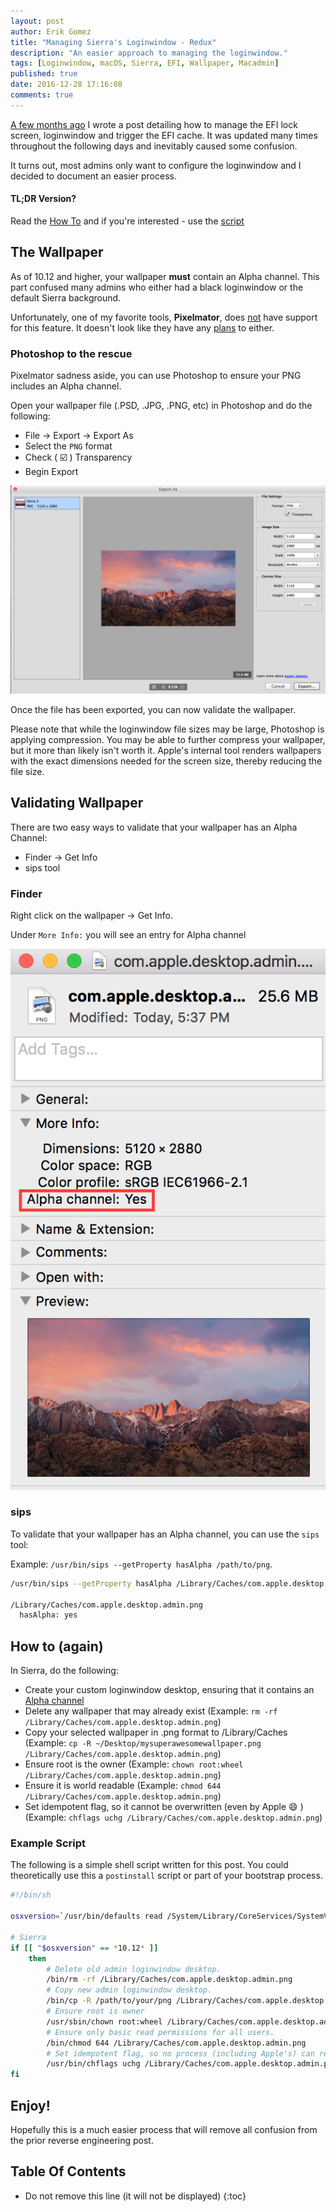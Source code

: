 ```yaml
---
layout: post
author: Erik Gomez
title: "Managing Sierra's Loginwindow - Redux"
description: "An easier approach to managing the loginwindow."
tags: [Loginwindow, macOS, Sierra, EFI, Wallpaper, Macadmin]
published: true
date: 2016-12-28 17:16:08
comments: true
---
```


[A few months ago](/2016/09/24/apples-efi-logonui-managing-macos-sierras-wallpaper) I wrote a post detailing how to manage the EFI lock screen, loginwindow and trigger the EFI cache. It was updated many times throughout the following days and inevitably caused some confusion.

It turns out, most admins only want to configure the loginwindow and I decided to document an easier process.

#### TL;DR Version?
Read the [How To](#how-to-again) and if you're interested - use the [script](#example-script)

## The Wallpaper
As of 10.12 and higher, your wallpaper __must__ contain an Alpha channel. This part confused many admins who either had a black loginwindow or the default Sierra background. 

Unfortunately, one of my favorite tools, __Pixelmator__, does [not](http://support.pixelmator.com/viewtopic.php?f=4&t=12365) have support for this feature. It doesn't look like they have any [plans](http://support.pixelmator.com/viewtopic.php?f=4&t=9598) to either.

### Photoshop to the rescue
Pixelmator sadness aside, you can use Photoshop to ensure your PNG includes an Alpha channel.

Open your wallpaper file (.PSD, .JPG, .PNG, etc) in Photoshop and do the following:

* File -> Export -> Export As
* Select the `PNG` format
* Check ( :ballot_box_with_check: ) Transparency
* Begin Export

![Photoshop Export As Window](/images/2016/12/PS-ExportAs.png "Photoshop Export As Window")

Once the file has been exported, you can now validate the wallpaper.

Please note that while the loginwindow file sizes may be large, Photoshop is applying compression. You may be able to further compress your wallpaper, but it more than likely isn't worth it. Apple's internal tool renders wallpapers with the exact dimensions needed for the screen size, thereby reducing the file size.

## Validating Wallpaper
There are two easy ways to validate that your wallpaper has an Alpha Channel:

* Finder -> Get Info
* sips tool

### Finder
Right click on the wallpaper -> Get Info.

Under `More Info:` you will see an entry for Alpha channel

![Finder Alpha channel](/images/2016/12/Finder-Alphachannel.png "Finder Alpha channel")

### sips
To validate that your wallpaper has an Alpha channel, you can use the `sips` tool:

Example: `/usr/bin/sips --getProperty hasAlpha /path/to/png`.

```bash
/usr/bin/sips --getProperty hasAlpha /Library/Caches/com.apple.desktop.admin.png

/Library/Caches/com.apple.desktop.admin.png
  hasAlpha: yes
```

## How to (again)
In Sierra, do the following:

* Create your custom loginwindow desktop, ensuring that it contains an [Alpha channel](#the-wallpaper)
* Delete any wallpaper that may already exist (Example: `rm -rf /Library/Caches/com.apple.desktop.admin.png`)
* Copy your selected wallpaper in .png format to /Library/Caches (Example: `cp -R ~/Desktop/mysuperawesomewallpaper.png /Library/Caches/com.apple.desktop.admin.png`)
* Ensure root is the owner (Example: `chown root:wheel /Library/Caches/com.apple.desktop.admin.png`)
* Ensure it is world readable (Example: `chmod 644 /Library/Caches/com.apple.desktop.admin.png`)
* Set idempotent flag, so it cannot be overwritten (even by Apple :smile: ) (Example: `chflags uchg /Library/Caches/com.apple.desktop.admin.png`)

### Example Script
The following is a simple shell script written for this post. You could theoretically use this a `postinstall` script or part of your bootstrap process.

```bash
#!/bin/sh

osxversion=`/usr/bin/defaults read /System/Library/CoreServices/SystemVersion.plist ProductVersion`

# Sierra
if [[ "$osxversion" == *10.12* ]]
    then
        # Delete old admin loginwindow desktop.
        /bin/rm -rf /Library/Caches/com.apple.desktop.admin.png
        # Copy new admin loginwindow desktop.
        /bin/cp -R /path/to/your/png /Library/Caches/com.apple.desktop.admin.png
        # Ensure root is owner
        /usr/sbin/chown root:wheel /Library/Caches/com.apple.desktop.admin.png
        # Ensure only basic read permissions for all users.
        /bin/chmod 644 /Library/Caches/com.apple.desktop.admin.png
        # Set idempotent flag, so no process (including Apple's) can replace the loginwindow desktop.
        /usr/bin/chflags uchg /Library/Caches/com.apple.desktop.admin.png
fi
```

## Enjoy!
Hopefully this is a much easier process that will remove all confusion from the prior reverse engineering post.

## Table Of Contents
* Do not remove this line (it will not be displayed)
{:toc}
